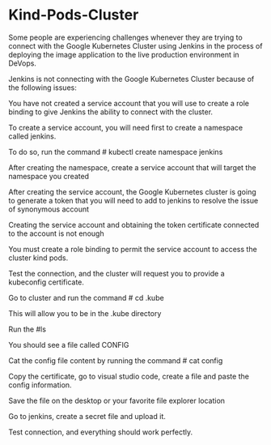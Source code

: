 # Kind-Pods-Cluster
Some people are experiencing challenges whenever they are trying to connect with the Google Kubernetes Cluster using Jenkins in the process of deploying
the image application to the live production environment in DeVops.

Jenkins is not connecting with the Google Kubernetes Cluster because of the following issues: 

You have not created a service account that you will use to create a role binding to give Jenkins the ability to connect with the cluster.

To create a service account, you will need first to create a namespace called jenkins. 

To do so, run the command # kubectl create namespace jenkins  

After creating the namespace, create a service account that will target the namespace you created 

After creating the service account, the Google Kubernetes cluster is going to generate a token that you will need to add to jenkins to resolve the issue of synonymous account

Creating the service account and obtaining the token certificate connected to the account is not enough

You must create a role binding to permit the service account to access the cluster kind pods. 

Test the connection, and the cluster will request you to provide a kubeconfig certificate. 

Go to cluster and run the command # cd .kube 

This will allow you to be in the .kube directory 

Run the #ls 


You should see a file called CONFIG 

Cat the config file content by running the command # cat config 

Copy the certificate, go to visual studio code, create a file and paste the config information. 

Save the file on the desktop or your favorite file explorer location

Go to jenkins, create a secret file and upload it. 

Test connection, and everything should work perfectly. 

